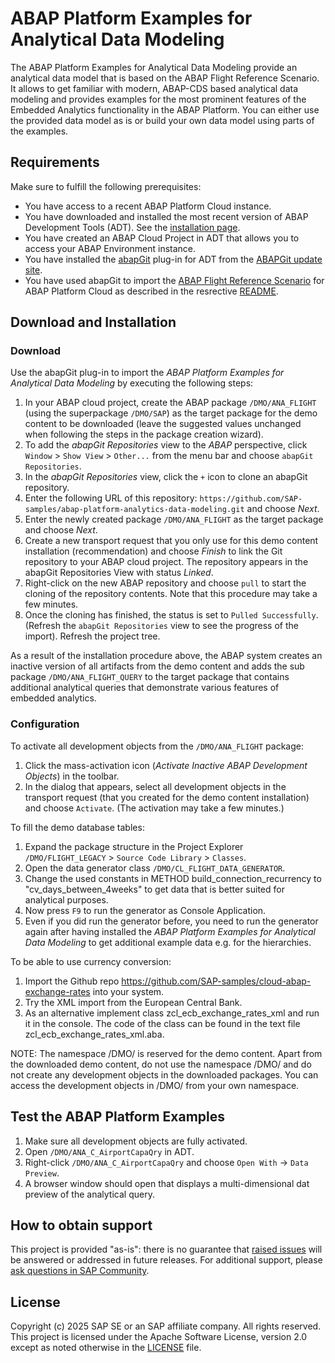 <!--- Register repository https://api.reuse.software/register, then add REUSE badge:
[![REUSE status](https://api.reuse.software/badge/github.com/SAP-samples/REPO-NAME)](https://api.reuse.software/info/github.com/SAP-samples/REPO-NAME)
-->
# ABAP Platform Examples for Analytical Data Modeling
The ABAP Platform Examples for Analytical Data Modeling provide an analytical data model that is based on the ABAP Flight Reference Scenario. It allows to get  familiar with modern, ABAP-CDS based analytical data modeling and provides examples for the most prominent features of the Embedded Analytics functionality in the ABAP Platform. You can either use the provided data model as is or build your own data model using parts of the examples.

## Requirements
Make sure to fulfill the following prerequisites:
* You have access to a recent ABAP Platform Cloud instance.
* You have downloaded and installed the most recent version of ABAP Development Tools (ADT). See the [installation page](https://tools.hana.ondemand.com/#abap). 
* You have created an ABAP Cloud Project in ADT that allows you to access your ABAP Environment instance.
* You have installed the [abapGit](https://github.com/abapGit/eclipse.abapgit.org) plug-in for ADT from the [ABAPGit update site](http://eclipse.abapgit.org/updatesite/).
* You have used abapGit to import the [ABAP Flight Reference Scenario](https://github.com/SAP-samples/abap-platform-refscen-flight) for ABAP Platform Cloud as described in the resrective [README](https://github.com/SAP-samples/abap-platform-refscen-flight/blob/ABAP-platform-cloud/README.md).

## Download and Installation
### Download
Use the abapGit plug-in to import the <em>ABAP Platform Examples for Analytical Data Modeling</em> by executing the following steps:
1. In your ABAP cloud project, create the ABAP package `/DMO/ANA_FLIGHT` (using the superpackage `/DMO/SAP`) as the target package for the demo content to be downloaded (leave the suggested values unchanged when following the steps in the package creation wizard).
2. To add the <em>abapGit Repositories</em> view to the <em>ABAP</em> perspective, click `Window` > `Show View` > `Other...` from the menu bar and choose `abapGit Repositories`.
3. In the <em>abapGit Repositories</em> view, click the `+` icon to clone an abapGit repository.
4. Enter the following URL of this repository: `https://github.com/SAP-samples/abap-platform-analytics-data-modeling.git` and choose <em>Next</em>.
5. Enter the newly created package `/DMO/ANA_FLIGHT` as the target package and choose <em>Next</em>.
6. Create a new transport request that you only use for this demo content installation (recommendation) and choose <em>Finish</em> to link the Git repository to your ABAP cloud project. The repository appears in the abapGit Repositories View with status <em>Linked</em>.
7. Right-click on the new ABAP repository and choose `pull` to start the cloning of the repository contents. Note that this procedure may take a few minutes. 
8. Once the cloning has finished, the status is set to `Pulled Successfully`. (Refresh the `abapGit Repositories` view to see the progress of the import). Refresh the project tree.

As a result of the installation procedure above, the ABAP system creates an inactive version of all artifacts from the demo content and adds the sub package `/DMO/ANA_FLIGHT_QUERY` to the target package that contains additional analytical queries that demonstrate various features of embedded analytics.

### Configuration
To activate all development objects from the `/DMO/ANA_FLIGHT` package: 
1. Click the mass-activation icon (<em>Activate Inactive ABAP Development Objects</em>) in the toolbar.  
2. In the dialog that appears, select all development objects in the transport request (that you created for the demo content installation) and choose `Activate`. (The activation may take a few minutes.)

To fill the demo database tables: 
1. Expand the package structure in the Project Explorer `/DMO/FLIGHT_LEGACY` > `Source Code Library` > `Classes`.
2. Open the data generator class `/DMO/CL_FLIGHT_DATA_GENERATOR`.
3. Change the used constants in METHOD build_connection_recurrency to "cv_days_between_4weeks" to get data that is better suited for analytical purposes.
4. Now press `F9` to run the generator as Console Application.
5. Even if you did run the generator before, you need to run the generator again after having installed the <em>ABAP Platform Examples for Analytical Data Modeling</em> to get additional example data e.g. for the hierarchies.

To be able to use currency conversion:
1. Import the Github repo https://github.com/SAP-samples/cloud-abap-exchange-rates into your system.
2. Try the XML import from the European Central Bank.
3. As an alternative implement class zcl_ecb_exchange_rates_xml and run it in the console. The code of the class can be found in the text file zcl_ecb_exchange_rates_xml.aba.

NOTE: The namespace /DMO/ is reserved for the demo content. Apart from the downloaded demo content, do not use the namespace /DMO/ and do not create any development objects in the downloaded packages. You can access the development objects in /DMO/ from your own namespace.

## Test the ABAP Platform Examples
1. Make sure all development objects are fully activated.
2. Open `/DMO/ANA_C_AirportCapaQry` in ADT.
3. Right-click `/DMO/ANA_C_AirportCapaQry` and choose `Open With` -> `Data Preview`.
4. A browser window should open that displays a multi-dimensional dat preview of the analytical query.

<!--  ## Known Issues
You may simply state "No known issues.
-->
## How to obtain support
This project is provided "as-is": there is no guarantee that [raised issues](https://github.com/SAP-samples/abap-platform-analytics-data-modeling/issues) will be answered or addressed in future releases.
For additional support, please [ask questions in SAP Community](https://answers.sap.com/questions/ask.html).

## License
Copyright (c) 2025 SAP SE or an SAP affiliate company. All rights reserved. This project is licensed under the Apache Software License, version 2.0 except as noted otherwise in the [LICENSE](LICENSE) file.
